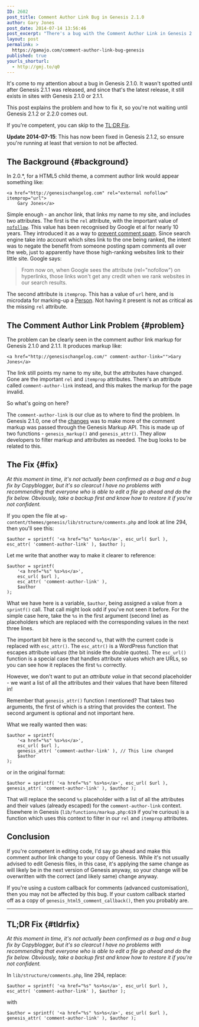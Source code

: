 ```yaml
---
ID: 2602
post_title: Comment Author Link Bug in Genesis 2.1.0
author: Gary Jones
post_date: 2014-07-14 13:56:46
post_excerpt: "There's a bug with the Comment Author Link in Genesis 2.1.0 and 2.1.1. (fixed in Genesis 2.1.2). This explains the problem and how you can fix it yourself to include the missing attributes. Without it, your site will have invalid markup and will be telling search engines that comment author links from your site to elsewhere should be included for ranking purposes."
layout: post
permalink: >
  https://gamajo.com/comment-author-link-bug-genesis
published: true
yourls_shorturl:
  - http://gmj.to/q0
---
```

It's come to my attention about a bug in Genesis 2.1.0. It wasn't spotted until after Genesis 2.1.1 was released, and since that's the latest release, it still exists in sites with Genesis 2.1.0 or 2.1.1.

This post explains the problem and how to fix it, so you're not waiting until Genesis 2.1.2 or 2.2.0 comes out.

If you're competent, you can skip to the [TL;DR Fix](#tldrfix).

**Update 2014-07-15**: This has now been fixed in Genesis 2.1.2, so ensure you're running at least that version to not be affected.

## The Background {#background}

In 2.0.*, for a HTML5 child theme, a comment author link would appear something like:

~~~ {.pre-scrollable}
<a href="http://genesischangelog.com" rel="external nofollow" itemprop="url">
    Gary Jones</a>
~~~

Simple enough - an anchor link, that links my name to my site, and includes two attributes. The first is the `rel` attribute, with the important value of [`nofollow`](http://en.wikipedia.org/wiki/Nofollow). This value has been recognised by Google et al for nearly 10 years. They introduced it as a way to [prevent comment spam](http://googleblog.blogspot.co.uk/2005/01/preventing-comment-spam.html). Since search engine take into account which sites link to the one being ranked, the intent was to negate the benefit from someone posting spam comments all over the web, just to apparently have those high-ranking websites link to their little site. Google says:

> From now on, when Google sees the attribute (rel="nofollow") on hyperlinks, those links won't get any credit when we rank websites in our search results.

The second attribute is `itemprop`. This has a value of `url` here, and is microdata for marking-up a [Person](http://schema.org/Person). Not having it present is not as critical as the missing `rel` attribute.

## The Comment Author Link Problem {#problem}

The problem can be clearly seen in the comment author link markup for Genesis 2.1.0 and 2.1.1. It produces markup like:

~~~
<a href="http://genesischangelog.com/" comment-author-link="">Gary Jones</a>
~~~

The link still points my name to my site, but the attributes have changed. Gone are the important `rel` and `itemprop` attributes. There's an attribute called `comment-author-link` instead, and this makes the markup for the page invalid.

So what's going on here?

The `comment-author-link` is our clue as to where to find the problem. In Genesis 2.1.0, one of the [changes](http://gamajo.com/changes) was to make more of the comment markup was passed through the Genesis Markup API. This is made up of two functions - `genesis_markup()` and `genesis_attr()`. They allow developers to filter markup and attributes as needed. The bug looks to be related to this.

## The Fix {#fix}

_At this moment in time, it's not actually been confirmed as a bug and a bug fix by Copyblogger, but it's so clearcut I have no problems with recommending that everyone who is able to edit a file go ahead and do the fix below. Obviously, take a backup first and know how to restore it if you're not confident._

If you open the file at `wp-content/themes/genesis/lib/structure/comments.php` and look at line 294, then you'll see this:

~~~
$author = sprintf( '<a href="%s" %s>%s</a>', esc_url( $url ), esc_attr( 'comment-author-link' ), $author );
~~~

Let me write that another way to make it clearer to reference:

~~~
$author = sprintf(
	'<a href="%s" %s>%s</a>',
	esc_url( $url ),
	esc_attr( 'comment-author-link' ),
	$author
);
~~~

What we have here is a variable, `$author`, being assigned a value from a `sprintf()` call. That call might look odd if you've not seen it before. For the simple case here, take the `%s` in the first argument (second line) as placeholders which are replaced with the corresponding values in the next three lines.

The important bit here is the second `%s`, that with the current code is replaced with `esc_attr()`. The `esc_attr()` is a WordPress function that escapes attribute _values_ (the bit inside the double quotes). The `esc_url()` function is a special case that handles attribute values which are URLs, so you can see how it replaces the first `%s` correctly.

However, we don't want to put an _attribute value_ in that second placeholder - we want a list of all the attributes and their values that have been filtered in!

Remember that `genesis_attr()` function I mentioned? That takes two arguments, the first of which is a string that provides the context. The second argument is optional and not important here. 

What we really wanted then was:

~~~
$author = sprintf(
	'<a href="%s" %s>%s</a>',
	esc_url( $url ),
	genesis_attr( 'comment-author-link' ), // This line changed
	$author
);
~~~

or in the original format:

~~~
$author = sprintf( '<a href="%s" %s>%s</a>', esc_url( $url ), genesis_attr( 'comment-author-link' ), $author );
~~~

That will replace the second `%s` placeholder with a list of all the attributes and their values (already escaped) for the `comment-author-link` context. Elsewhere in Genesis (`lib/functions/markup.php:619` if you're curious) is a function which uses this context to filter in our `rel` and `itemprop` attributes.

## Conclusion

If you're competent in editing code, I'd say go ahead and make this comment author link change to your copy of Genesis. While it's not usually advised to edit Genesis files, in this case, it's applying the same change as will likely be in the next version of Genesis anyway, so your change will be overwritten with the correct (and likely same) change anyway.

If you're using a custom callback for comments (advanced customisation), then you may not be affected by this bug. If your custom callback started off as a copy of `genesis_html5_comment_callback()`, then you probably are.

----

## TL;DR Fix {#tldrfix}

_At this moment in time, it's not actually been confirmed as a bug and a bug fix by Copyblogger, but it's so clearcut I have no problems with recommending that everyone who is able to edit a file go ahead and do the fix below. Obviously, take a backup first and know how to restore it if you're not confident._

In `lib/structure/comments.php`, line 294, replace:

`$author = sprintf( '<a href="%s" %s>%s</a>', esc_url( $url ), esc_attr( 'comment-author-link' ), $author );`

with

`$author = sprintf( '<a href="%s" %s>%s</a>', esc_url( $url ), genesis_attr( 'comment-author-link' ), $author );`